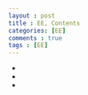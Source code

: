 ```yaml
---
layout : post
title : EE, Contents
categories: [EE]
comments : true
tags : [EE]
---
```


- <a href='' class='jb-medium'></a>
- <a href='' class='jb-medium'></a>
- <a href='' class='jb-medium'></a>


